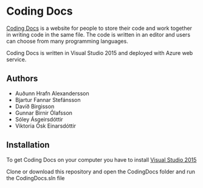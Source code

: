 # Coding Docs

[Coding Docs](http://codingdocs.azurewebsites.net) is a website for people to store their code and work together in writing code in the same file. The code is written in an editor and users can choose from many programming languages.

Coding Docs is written in Visual Studio 2015 and deployed with Azure web service. 

## Authors

* Auðunn Hrafn Alexandersson
* Bjartur Fannar Stefánsson
* Davíð Birgisson
* Gunnar Birnir Ólafsson
* Sóley Ásgeirsdóttir
* Viktoria Ósk Einarsdóttir

## Installation

To get Coding Docs on your computer you have to install [Visual Studio 2015](https://www.visualstudio.com/vs/older-downloads/) 

Clone or download this repository and open the CodingDocs folder and run the CodingDocs.sln file  


